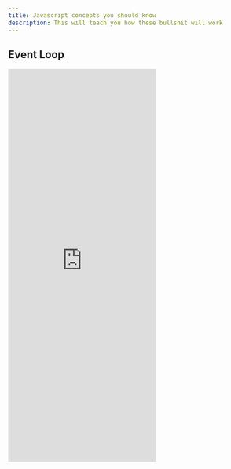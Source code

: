 ```yaml
---
title: Javascript concepts you should know
description: This will teach you how these bullshit will work
---
```


## Event Loop

<div style={{ display: 'flex', justifyContent: 'center' }}>
  <iframe 
    height="800" 
    src="https://www.youtube.com/embed/eiC58R16hb8" 
    frameborder="0" 
    allow="accelerometer; autoplay; clipboard-write; encrypted-media; gyroscope; picture-in-picture" 
    allowfullscreen
    style={{ maxWidth: '100%', height: 'auto' }}
  ></iframe>
</div>